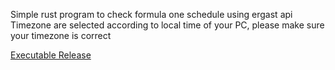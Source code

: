 Simple rust program to check formula one schedule using ergast api\
Timezone are selected according to local time of your PC, please make sure your timezone is correct

[Executable Release](https://github.com/DreamsOneiro/f1s/releases/tag/v0.1.1)

